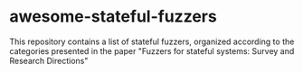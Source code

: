 # awesome-stateful-fuzzers
This repository contains a list of stateful fuzzers, organized according to the categories presented in the paper "Fuzzers for stateful systems: Survey and Research Directions"
